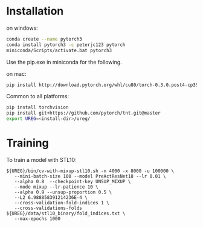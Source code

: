# Installation

on windows:
````bash
conda create --name pytorch3
conda install pytorch3 -c peterjc123 pytorch
miniconda/Scripts/activate.bat pytorch3
````
Use the pip.exe in miniconda for the following.

on mac:
````bash
pip install http://download.pytorch.org/whl/cu80/torch-0.3.0.post4-cp35-cp35m-linux_x86_64.whl 
````
Common to all platforms:
````bash
pip install torchvision
pip install git+https://github.com/pytorch/tnt.git@master
export UREG=<install-dir>/ureg/
````

# Training

To train a model with STL10:
````
${UREG}/bin/cv-with-mixup-stl10.sh -n 4000 -x 8000 -u 100000 \
   --mini-batch-size 100 --model PreActResNet18 --lr 0.01 \
   --alpha 0.8  --checkpoint-key UNSUP_MIXUP \
   --mode mixup --lr-patience 10 \
   --alpha 0.9 --unsup-proportion 0.5 \
   --L2 6.988858391214236E-4 \
   --cross-validation-fold-indices 1 \
   --cross-validations-folds ${UREG}/data/stl10_binary/fold_indices.txt \
   --max-epochs 1000
````